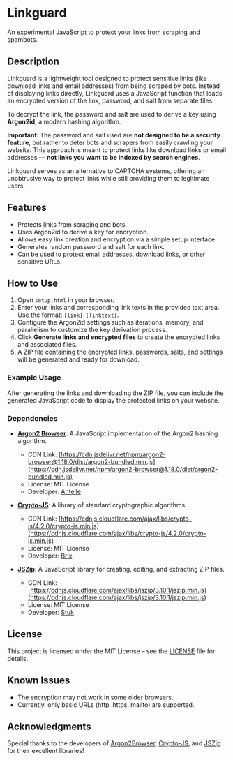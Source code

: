 # Linkguard
An experimental JavaScript to protect your links from scraping and spambots.

## Description

Linkguard is a lightweight tool designed to protect sensitive links (like download links and email addresses) from being scraped by bots. Instead of displaying links directly, Linkguard uses a JavaScript function that loads an encrypted version of the link, password, and salt from separate files. 

To decrypt the link, the password and salt are used to derive a key using **Argon2id**, a modern hashing algorithm. 

**Important**: The password and salt used are **not designed to be a security feature**, but rather to deter bots and scrapers from easily crawling your website. This approach is meant to protect links like download links or email addresses — **not links you want to be indexed by search engines**.

Linkguard serves as an alternative to CAPTCHA systems, offering an unobtrusive way to protect links while still providing them to legitimate users.

## Features
- Protects links from scraping and bots.
- Uses Argon2id to derive a key for encryption.
- Allows easy link creation and encryption via a simple setup interface.
- Generates random password and salt for each link.
- Can be used to protect email addresses, download links, or other sensitive URLs.

## How to Use

1. Open `setup.html` in your browser.
2. Enter your links and corresponding link texts in the provided text area. Use the format: `[link] [linktext]`.
3. Configure the Argon2id settings such as iterations, memory, and parallelism to customize the key derivation process.
4. Click **Generate links and encrypted files** to create the encrypted links and associated files.
5. A ZIP file containing the encrypted links, passwords, salts, and settings will be generated and ready for download.

### Example Usage

After generating the links and downloading the ZIP file, you can include the generated JavaScript code to display the protected links on your website.

### Dependencies

- **[Argon2 Browser](https://github.com/antelle/argon2-browser)**: A JavaScript implementation of the Argon2 hashing algorithm.
  - CDN Link: [https://cdn.jsdelivr.net/npm/argon2-browser@1.18.0/dist/argon2-bundled.min.js](https://cdn.jsdelivr.net/npm/argon2-browser@1.18.0/dist/argon2-bundled.min.js)
  - License: MIT License
  - Developer: [Antelle](https://antelle.net/)

- **[Crypto-JS](https://github.com/brix/crypto-js)**: A library of standard cryptographic algorithms.
  - CDN Link: [https://cdnjs.cloudflare.com/ajax/libs/crypto-js/4.2.0/crypto-js.min.js](https://cdnjs.cloudflare.com/ajax/libs/crypto-js/4.2.0/crypto-js.min.js)
  - License: MIT License
  - Developer: [Brix](https://github.com/brix)

- **[JSZip](https://github.com/Stuk/jszip)**: A JavaScript library for creating, editing, and extracting ZIP files.
  - CDN Link: [https://cdnjs.cloudflare.com/ajax/libs/jszip/3.10.1/jszip.min.js](https://cdnjs.cloudflare.com/ajax/libs/jszip/3.10.1/jszip.min.js)
  - License: MIT License
  - Developer: [Stuk](https://stuk.github.io/jszip/)

## License

This project is licensed under the MIT License – see the [LICENSE](./LICENSE) file for details.

## Known Issues

- The encryption may not work in some older browsers.
- Currently, only basic URLs (http, https, mailto) are supported.

## Acknowledgments

Special thanks to the developers of [Argon2Browser](https://github.com/antelle/argon2-browser), [Crypto-JS](https://github.com/brix/crypto-js), and [JSZip](https://github.com/Stuk/jszip) for their excellent libraries!
